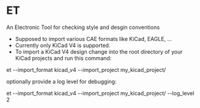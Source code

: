 # ET
An Electronic Tool for checking style and desgin conventions
- Supposed to import various CAE formats like KiCad, EAGLE, ...
- Currently only KiCad V4 is supported.
- To import a KiCad V4 design change into the root directory of your KiCad projects and run this command:

et --import_format kicad_v4 --import_project my_kicad_project/

optionally provide a log level for debugging:

et --import_format kicad_v4 --import_project my_kicad_project/ --log_level 2


